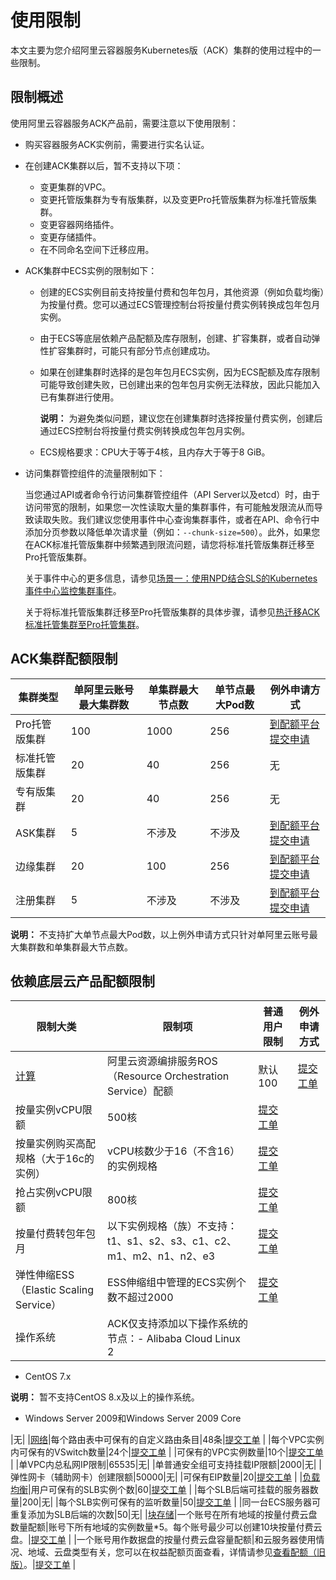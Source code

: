 # 使用限制

本文主要为您介绍阿里云容器服务Kubernetes版（ACK）集群的使用过程中的一些限制。

## 限制概述

使用阿里云容器服务ACK产品前，需要注意以下使用限制：

-   购买容器服务ACK实例前，需要进行实名认证。
-   在创建ACK集群以后，暂不支持以下项：
    -   变更集群的VPC。
    -   变更托管版集群为专有版集群，以及变更Pro托管版集群为标准托管版集群。
    -   变更容器网络插件。
    -   变更存储插件。
    -   在不同命名空间下迁移应用。
-   ACK集群中ECS实例的限制如下：
    -   创建的ECS实例目前支持按量付费和包年包月，其他资源（例如负载均衡）为按量付费。您可以通过ECS管理控制台将按量付费实例转换成包年包月实例。
    -   由于ECS等底层依赖产品配额及库存限制，创建、扩容集群，或者自动弹性扩容集群时，可能只有部分节点创建成功。
    -   如果在创建集群时选择的是包年包月ECS实例，因为ECS配额及库存限制可能导致创建失败，已创建出来的包年包月实例无法释放，因此只能加入已有集群进行使用。

        **说明：** 为避免类似问题，建议您在创建集群时选择按量付费实例，创建后通过ECS控制台将按量付费实例转换成包年包月实例。

    -   ECS规格要求：CPU大于等于4核，且内存大于等于8 GiB。
-   访问集群管控组件的流量限制如下：

    当您通过API或者命令行访问集群管控组件（API Server以及etcd）时，由于访问带宽的限制，如果您一次性读取大量的集群事件，有可能触发限流从而导致读取失败。我们建议您使用事件中心查询集群事件，或者在API、命令行中添加分页参数以降低单次请求量（例如：`--chunk-size=500`）。此外，如果您在ACK标准托管版集群中频繁遇到限流问题，请您将标准托管版集群迁移至Pro托管版集群。

    关于事件中心的更多信息，请参见[场景一：使用NPD结合SLS的Kubernetes事件中心监控集群事件](/intl.zh-CN/Kubernetes集群用户指南/可观测性/监控管理/事件监控.md)。

    关于将标准托管版集群迁移至Pro托管版集群的具体步骤，请参见[热迁移ACK标准托管集群至Pro托管集群](/intl.zh-CN/Kubernetes集群用户指南/集群/热迁移ACK标准托管集群至Pro托管集群.md)。


## ACK集群配额限制

|集群类型|单阿里云账号最大集群数|单集群最大节点数|单节点最大Pod数|例外申请方式|
|----|-----------|--------|---------|------|
|Pro托管版集群|100|1000|256|[到配额平台提交申请](https://quotas.console.aliyun.com/products/csk/quotas) |
|标准托管版集群|20|40|256|无|
|专有版集群|20|40|256|无|
|ASK集群|5|不涉及|不涉及|[到配额平台提交申请](https://quotas.console.aliyun.com/products/csk/quotas) |
|边缘集群|20|100|256|[到配额平台提交申请](https://quotas.console.aliyun.com/products/csk/quotas) |
|注册集群|5|不涉及|不涉及|[到配额平台提交申请](https://quotas.console.aliyun.com/products/csk/quotas) |

**说明：** 不支持扩大单节点最大Pod数，以上例外申请方式只针对单阿里云账号最大集群数和单集群最大节点数。

## 依赖底层云产品配额限制

|限制大类|限制项|普通用户限制|例外申请方式|
|----|---|------|------|
|[计算](/intl.zh-CN/产品简介/使用限制.md)|阿里云资源编排服务ROS（Resource Orchestration Service）配额|默认100|[提交工单](https://workorder-intl.console.aliyun.com/console.htm) |
|按量实例vCPU限额|500核|[提交工单](https://workorder-intl.console.aliyun.com/console.htm) |
|按量实例购买高配规格（大于16c的实例）|vCPU核数少于16（不含16）的实例规格|[提交工单](https://workorder-intl.console.aliyun.com/console.htm) |
|抢占实例vCPU限额|800核|[提交工单](https://workorder-intl.console.aliyun.com/console.htm) |
|按量付费转包年包月|以下实例规格（族）不支持：t1、s1、s2、s3、c1、c2、m1、m2、n1、n2、e3|[提交工单](https://workorder-intl.console.aliyun.com/console.htm) |
|弹性伸缩ESS（Elastic Scaling Service）|ESS伸缩组中管理的ECS实例个数不超过2000|[提交工单](https://workorder-intl.console.aliyun.com/console.htm) |
|操作系统|ACK仅支持添加以下操作系统的节点：-   Alibaba Cloud Linux 2
-   CentOS 7.x

**说明：** 暂不支持CentOS 8.x及以上的操作系统。

-   Windows Server 2009和Windows Server 2009 Core

|无|
|[网络](/intl.zh-CN/产品简介/使用限制/限制与配额.md)|每个路由表中可保有的自定义路由条目|48条|[提交工单](https://workorder-intl.console.aliyun.com/console.htm) |
|每个VPC实例内可保有的VSwitch数量|24个|[提交工单](https://workorder-intl.console.aliyun.com/console.htm) |
|可保有的VPC实例数量|10个|[提交工单](https://workorder-intl.console.aliyun.com/console.htm) |
|单VPC内总私网IP限制|65535|无|
|单普通安全组可支持挂载IP限额|2000|无|
|弹性网卡（辅助网卡）创建限额|50000|无|
|可保有EIP数量|20|[提交工单](https://workorder-intl.console.aliyun.com/console.htm) |
|[负载均衡](/intl.zh-CN/传统型负载均衡CLB/CLB用户指南/产品限制/使用限制.md)|用户可保有的SLB实例个数|60|[提交工单](https://workorder-intl.console.aliyun.com/console.htm) |
|每个SLB后端可挂载的服务器数量|200|无|
|每个SLB实例可保有的监听数量|50|[提交工单](https://workorder-intl.console.aliyun.com/console.htm) |
|同一台ECS服务器可重复添加为SLB后端的次数|50|无|
|[块存储](/intl.zh-CN/产品简介/使用限制.md)|一个账号在所有地域的按量付费云盘数量配额|账号下所有地域的实例数量\*5。每个账号最少可以创建10块按量付费云盘。|[提交工单](https://workorder-intl.console.aliyun.com/console.htm) |
|一个账号用作数据盘的按量付费云盘容量配额|和云服务器使用情况、地域、云盘类型有关，您可以在权益配额页面查看，详情请参见[查看配额（旧版）]()。|[提交工单](https://workorder-intl.console.aliyun.com/console.htm) |

